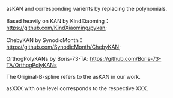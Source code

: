 asKAN and corresponding varients by replacing the polynomials.

Based heavily on KAN by KindXiaoming：https://github.com/KindXiaoming/pykan; 

ChebyKAN by SynodicMonth：https://github.com/SynodicMonth/ChebyKAN; 

OrthogPolyKANs by Boris-73-TA: https://github.com/Boris-73-TA/OrthogPolyKANs

The Original-B-spline refers to the asKAN in our work.

asXXX with one level corresponds to the respective XXX.



